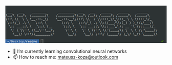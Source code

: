 <p align="center">
  <img src="hi.gif" alt="hi"/>
</p>

- 🌱 I’m currently learning convolutional neural networks
- 📫 How to reach me: mateusz-koza@outlook.com

<!--
**KozAAAAA/KozAAAAA** is a ✨ _special_ ✨ repository because its `README.md` (this file) appears on your GitHub profile.

Here are some ideas to get you started:

- 🔭 I’m currently working on ...

- 👯 I’m looking to collaborate on ...
- 🤔 I’m looking for help with ...
- 💬 Ask me about ...

- 😄 Pronouns: ...
- ⚡ Fun fact: ...
-->
